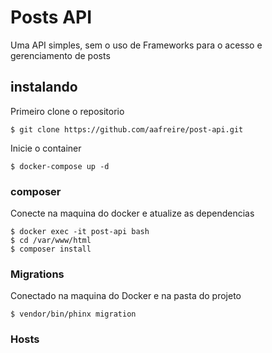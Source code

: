 # Posts API

Uma API simples, sem o uso de Frameworks para o acesso e gerenciamento de posts

## instalando

Primeiro clone o repositorio
```
$ git clone https://github.com/aafreire/post-api.git
```
Inicie o container
```
$ docker-compose up -d
```
### composer

Conecte na maquina do docker e atualize as dependencias
```
$ docker exec -it post-api bash
$ cd /var/www/html
$ composer install
```

### Migrations

Conectado na maquina do Docker e na pasta do projeto
```
$ vendor/bin/phinx migration
```

### Hosts
